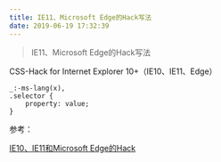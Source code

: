 ```yaml
---
title: IE11、Microsoft Edge的Hack写法
date: 2019-06-19 17:32:39
---
```


> IE11、Microsoft Edge的Hack写法

CSS-Hack for Internet Explorer 10+（IE10、IE11、Edge）
```
_:-ms-lang(x),
.selector {
    property: value;
}
```

参考：

[IE10、IE11和Microsoft Edge的Hack](https://www.cnblogs.com/limeiky/p/6170738.html)
